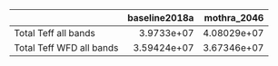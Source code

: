 |                          |   baseline2018a |   mothra_2046 |
|:-------------------------|----------------:|--------------:|
| Total Teff all bands     |     3.9733e+07  |   4.08029e+07 |
| Total Teff WFD all bands |     3.59424e+07 |   3.67346e+07 |
